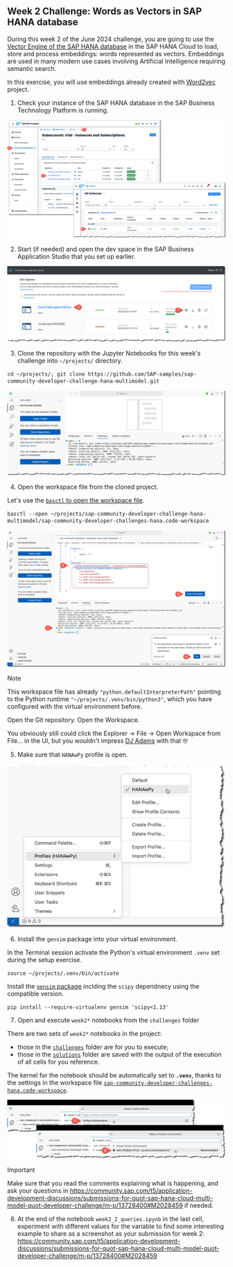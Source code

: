 ## Week 2 Challenge: Words as Vectors in SAP HANA database

During this week 2 of the June 2024 challenge, you are going to use the [Vector Engine of the SAP HANA database](https://community.sap.com/t5/technology-blogs-by-sap/sap-hana-cloud-vector-engine-quick-faq-reference/ba-p/13675212) in the SAP HANA Cloud to load, store and process embeddings: words represented as vectors. Embeddings are used in many modern use cases involving Artificial Intelligence requiring semantic search.

In this exercise, you will use embeddings already created with [Word2vec](https://code.google.com/archive/p/word2vec/) project.

1. Check your instance of the SAP HANA database in the SAP Business Technology Platform is running.

![](resources/w2_010_HDB_running.png)

2. Start (if needed) and open the dev space in the SAP Business Application Studio that you set up earlier.

![](resources/w2_020_openBAS.png)

3. Clone the repository with the Jupyter Notebooks for this week's challenge into `~/projects/` directory.

```shell
cd ~/projects/; git clone https://github.com/SAP-samples/sap-community-developer-challenge-hana-multimodel.git
```

![](resources/w2_030_cloneRepo.png)

4. Open the workspace file from the cloned project.

Let's use the [`basctl` to open the workspace file](https://community.sap.com/t5/application-development-blog-posts/opening-files-from-the-terminal-in-bas-dev-spaces/ba-p/13606953).

```shell
basctl --open ~/projects/sap-community-developer-challenge-hana-multimodel/sap-community-developer-challenges-hana.code-workspace
```

![](resources/w2_040_openWorkspace.png)

> [!NOTE]
> This workspace file has already `"python.defaultInterpreterPath"` pointing to the Python runtime `"~/projects/.venv/bin/python3"`, which you have configured with the virtual environment before.

Open the Git repository. Open the Workspace.

You obviously still could click the Explorer -> File -> Open Workspace from File... in the UI, but you wouldn't impress [DJ Adams](https://www.linkedin.com/in/djadams/) with that 🤓

5. Make sure that `HANAwPy` profile is open.

![](resources/w2_050_openProfile.png)

6. Install the `gensim` package into your virtual environment.

In the Terminal session activate the Python's virtual environment `.venv` set during the setup exercise.

```shell
source ~/projects/.venv/bin/activate
```

Install the [`gensim` package](https://radimrehurek.com/gensim/intro.html#what-is-gensim) inclding the `scipy` dependnecy using the compatible version.

```shell
pip install --require-virtualenv gensim 'scipy<1.13'
```

7. Open and execute `week2*` notebooks from the `challenges` folder

There are two sets of `week2*` notebooks in the project:
- those in the [`challenges`](../notebooks/challenges/) folder are for you to execute;
- those in the [`solutions`](../notebooks/solutions/) folder are saved with the output of the execution of all cells for you reference.

The kernel for the notebook should be automatically set to **`.venv`**, thanks to the settings in the workspace file [`sap-community-developer-challenges-hana.code-workspace`](../sap-community-developer-challenges-hana.code-workspace).

![](resources/w2_070_setKernel_Runtime.png)

> [!IMPORTANT] 
> Make sure that you read the comments explaining what is happening, and ask your questions in https://community.sap.com/t5/application-development-discussions/submissions-for-quot-sap-hana-cloud-multi-model-quot-developer-challenge/m-p/13728400#M2028459 if needed.

8. At the end of the notebook `week2_2_queries.ipynb` in the last cell, experiment with different values for the variable to find some interesting example to share as a screenshot as your submission for week 2: https://community.sap.com/t5/application-development-discussions/submissions-for-quot-sap-hana-cloud-multi-model-quot-developer-challenge/m-p/13728400#M2028459